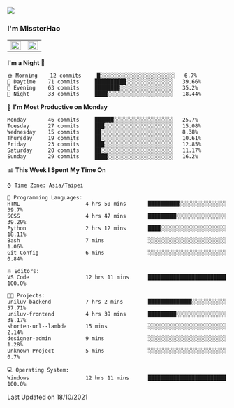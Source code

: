 ![](https://komarev.com/ghpvc/?username=MissterHao&color=ff69b4)

### I'm MissterHao


<!-- Readme stats -->
<!-- https://github.com/anuraghazra/github-readme-stats -->
<table>
<tr>
    <td valign="top" width="50%">
    <img src="https://github-readme-stats.vercel.app/api?username=MissterHao&hide_border=true&show_icons=true&locale=en" align="left" style="width: 100%" />
    </td>
    <td valign="top" width="50%">
    <img src="https://github-readme-stats.vercel.app/api/top-langs?username=MissterHao&hide_border=true&show_icons=true&locale=en&layout=compact" align="left" style="width: 100%" />
    </td>
</tr>
</table>  


<!--START_SECTION:waka-->
**I'm a Night 🦉** 

```text
🌞 Morning    12 commits     █░░░░░░░░░░░░░░░░░░░░░░░░   6.7% 
🌆 Daytime    71 commits     ██████████░░░░░░░░░░░░░░░   39.66% 
🌃 Evening    63 commits     ████████░░░░░░░░░░░░░░░░░   35.2% 
🌙 Night      33 commits     ████░░░░░░░░░░░░░░░░░░░░░   18.44%

```
📅 **I'm Most Productive on Monday** 

```text
Monday       46 commits     ██████░░░░░░░░░░░░░░░░░░░   25.7% 
Tuesday      27 commits     ███░░░░░░░░░░░░░░░░░░░░░░   15.08% 
Wednesday    15 commits     ██░░░░░░░░░░░░░░░░░░░░░░░   8.38% 
Thursday     19 commits     ██░░░░░░░░░░░░░░░░░░░░░░░   10.61% 
Friday       23 commits     ███░░░░░░░░░░░░░░░░░░░░░░   12.85% 
Saturday     20 commits     ██░░░░░░░░░░░░░░░░░░░░░░░   11.17% 
Sunday       29 commits     ████░░░░░░░░░░░░░░░░░░░░░   16.2%

```


📊 **This Week I Spent My Time On** 

```text
⌚︎ Time Zone: Asia/Taipei

💬 Programming Languages: 
HTML                     4 hrs 50 mins       ██████████░░░░░░░░░░░░░░░   39.7% 
SCSS                     4 hrs 47 mins       █████████░░░░░░░░░░░░░░░░   39.29% 
Python                   2 hrs 12 mins       ████░░░░░░░░░░░░░░░░░░░░░   18.11% 
Bash                     7 mins              ░░░░░░░░░░░░░░░░░░░░░░░░░   1.06% 
Git Config               6 mins              ░░░░░░░░░░░░░░░░░░░░░░░░░   0.84%

🔥 Editors: 
VS Code                  12 hrs 11 mins      █████████████████████████   100.0%

🐱‍💻 Projects: 
uniluv-backend           7 hrs 2 mins        ██████████████░░░░░░░░░░░   57.71% 
uniluv-frontend          4 hrs 39 mins       █████████░░░░░░░░░░░░░░░░   38.17% 
shorten-url--lambda      15 mins             ░░░░░░░░░░░░░░░░░░░░░░░░░   2.14% 
designer-admin           9 mins              ░░░░░░░░░░░░░░░░░░░░░░░░░   1.28% 
Unknown Project          5 mins              ░░░░░░░░░░░░░░░░░░░░░░░░░   0.7%

💻 Operating System: 
Windows                  12 hrs 11 mins      █████████████████████████   100.0%

```


 Last Updated on 18/10/2021
<!--END_SECTION:waka-->

<!--
**MissterHao/MissterHao** is a ✨ _special_ ✨ repository because its `README.md` (this file) appears on your GitHub profile.

Here are some ideas to get you started:

- 🔭 I’m currently working on ...
- 🌱 I’m currently learning ...
- 👯 I’m looking to collaborate on ...
- 🤔 I’m looking for help with ...
- 💬 Ask me about ...
- 📫 How to reach me: ...
- 😄 Pronouns: ...
- ⚡ Fun fact: ...
-->
